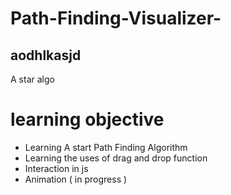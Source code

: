 # Path-Finding-Visualizer-
## aodhlkasjd
A star algo

# learning objective 
- Learning A start Path Finding Algorithm
- Learning the uses of drag and drop function 
- Interaction in js
- Animation ( in progress )

